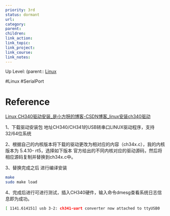 ```yaml
---
priority: 3rd
status: dormant
url: 
category: 
parent: 
children: 
link_action: 
link_topic: 
link_project: 
link_course: 
link_notes: 
---
```

Up Level: (parent:: [Linux](Linux.md)

#Linux #SerialPort

# Reference

[Linux CH340驱动安装_是小方呀的博客-CSDN博客_linux安装ch340驱动](https://blog.csdn.net/rushlalala/article/details/122451482)

1、下载驱动安装包  地址CH340/CH341的USB转串口LINUX驱动程序，支持32/64位系统

2、根据自己的内核版本将下载的驱动更改为相对应的内容（ch34x.c），我的内核版本为 5.4.10- rt5，选择如下版本 官方给出的不同内核对应的驱动源码，然后将相应源码复制并替换到ch34x.c中。

3、替换完成之后 进行编译安装

```bash
make
sudo make load
```

4、完成后进行可进行测试，插入CH340硬件，输入命令dmesg查看系统日志信息即为成功。

```bash
[ 1141.614151] usb 3-2: ch341-uart converter now attached to ttyUSB0
```